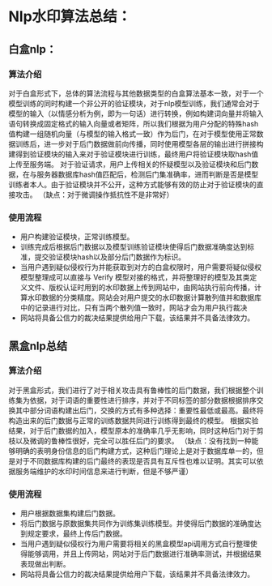 # Nlp水印算法总结：
## 白盒nlp：
### 算法介绍
对于白盒形式下，总体的算法流程与其他数据类型的白盒算法基本一致，对于一个模型训练的同时构建一个非公开的验证模块，对于nlp模型训练，我们通常会对于模型的输入（以情感分析为例，即为一句话）进行转换，例如构建词向量并将输入语句转换成固定格式的输入向量或者矩阵，所以我们根据为用户分配的特殊hash值构建一组随机向量（与模型的输入格式一致）作为后门，在对于模型使用正常数据训练后，进一步对于后门数据做前向传播，同时使用模型各层的输出进行拼接构建得到验证模块的输入来对于验证模块进行训练，最终用户将验证模块取hash值上传至服务端。
对于验证请求，用户上传相关的怀疑模型以及验证模块和后门数据，在与服务器数据库hash值匹配后，检测后门集准确率，进而判断是否是模型训练者本人。由于验证模块并不公开，这种方式能够有效的防止对于验证模块的直接攻击。
（缺点：对于微调操作抵抗性不是非常好）

### 使用流程
* 用户构建验证模块，正常训练模型。
* 训练完成后根据后门数据以及模型训练验证模块使得后门数据准确度达到标准，提交验证模块hash以及部分后门数据作为标识。
* 当用户遇到疑似侵权行为并能获取到对方的白盒权限时，用户需要将疑似侵权模型整理成可以直接与 Verify 模型对接的格式，并将整理好的模型及其类定义文件、版权认证时用到的水印数据上传到网站中，由网站执行前向传播，计算水印数据的分类精度。网站会对用户提交的水印数据计算散列值并和数据库中的记录进行对比，只有当两个散列值一致时，网站才会为用户执行裁决
* 网站将具备公信力的裁决结果提供给用户下载，该结果并不具备法律效力。

## 黑盒nlp总结
### 算法介绍
对于黑盒形式，我们进行了对于相关攻击具有鲁棒性的后门数据，我们根据整个训练集为依据，对于词语的重要性进行排序，并对于不同标签的部分数据根据排序交换其中部分词语构建出后门，交换的方式有多种选择：重要性最低或最高。最终将构造出来的后门数据与正常的训练数据共同进行训练得到最终的模型。
根据实验结果，对于后门数据的加入，模型原本的准确率几乎无影响，同时这种后门对于剪枝以及微调的鲁棒性很好，完全可以胜任后门的要求。
（缺点：没有找到一种能够明确的表明身份信息的后门构建方式，这种后门理论上是对于数据库单一的，但是对于不同数据库构建的后门最终的表现是否具有互斥性也难以证明。其实可以依据服务端维护的水印时间信息来进行判断，但是不够严谨）

### 使用流程
* 用户根据数据集构建后门数据。
* 将后门数据与原数据集共同作为训练集训练模型。并使得后门数据的准确度达到规定要求，最终上传后门数据。
* 当用户遇到疑似侵权行为用户需要将相关的黑盒模型api调用方式自行整理使得能够调用，并且上传网站，网站对于后门数据进行准确率测试，并根据结果表现做出判断。
* 网站将具备公信力的裁决结果提供给用户下载，该结果并不具备法律效力。
